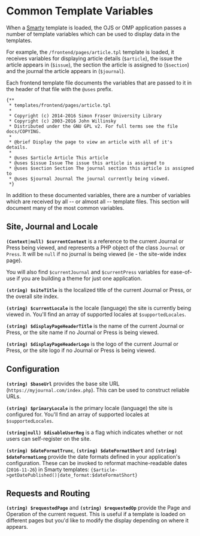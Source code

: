 # Common Template Variables

When a [Smarty](html-smarty.md) template is loaded, the OJS or OMP application passes a number of template variables which can be used to display data in the templates.

For example, the `/frontend/pages/article.tpl` template is loaded, it receives variables for displaying article details (`$article`), the issue the article appears in (`$issue`), the section the article is assigned to (`$section`) and the journal the article appears in (`$journal`).

Each frontend template file documents the variables that are passed to it in the header of that file with the `@uses` prefix.

```
{**
 * templates/frontend/pages/article.tpl
 *
 * Copyright (c) 2014-2016 Simon Fraser University Library
 * Copyright (c) 2003-2016 John Willinsky
 * Distributed under the GNU GPL v2. For full terms see the file docs/COPYING.
 *
 * @brief Display the page to view an article with all of it's details.
 *
 * @uses $article Article This article
 * @uses $issue Issue The issue this article is assigned to
 * @uses $section Section The journal section this article is assigned to
 * @uses $journal Journal The journal currently being viewed.
 *}
```

In addition to these documented variables, there are a number of variables which are received by all -- or almost all -- template files. This section will document many of the most common variables.

## Site, Journal and Locale

**`(Context|null) $currentContext`** is a reference to the current Journal or Press being viewed, and represents a PHP object of the class `Journal` or `Press`. It will be `null` if no journal is being viewed (ie - the site-wide index page).

You will also find `$currentJournal` and `$currentPress` variables for ease-of-use if you are building a theme for just one application.

**`(string) $siteTitle`**  is the localized title of the current Journal or Press, or the overall site index.

**`(string) $currentLocale`** is the locale (language) the site is currently being viewed in. You'll find an array of supported locales at `$supportedLocales`.

**`(string) $displayPageHeaderTitle`** is the name of the current Journal or Press, or the site name if no Journal or Press is being viewed.

**`(string) $displayPageHeaderLogo`** is the logo of the current Journal or Press, or the site logo if no Journal or Press is being viewed.

## Configuration

**`(string) $baseUrl`** provides the base site URL (`https://myjournal.com/index.php`). This can be used to construct reliable URLs.

**`(string) $primaryLocale`** is the primary locale (language) the site is configured for. You'll find an array of supported locales at `$supportedLocales`.

**`(string|null) $disableUserReg`** is a flag which indicates whether or not users can self-register on the site.

**`(string) $dateFormatTrunc`**, **`(string) $dateFormatShort`** and **`(string) $dateFormatLong`** provide the date formats defined in your application's configuration. These can be invoked to reformat machine-readable dates (`2016-11-26`) in Smarty templates: `{$article->getDatePublished()|date_format:$dateFormatShort}`

## Requests and Routing

**`(string) $requestedPage`** and **`(string) $requestedOp`** provide the Page and Operation of the current request. This is useful if a template is loaded on different pages but you'd like to modify the display depending on where it appears.
